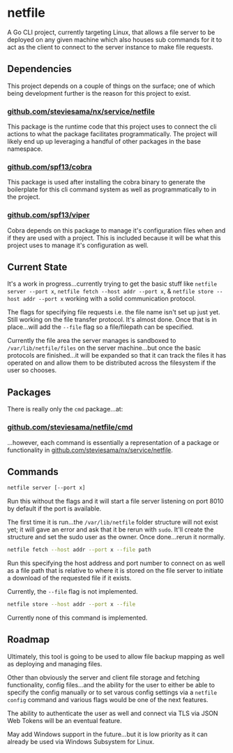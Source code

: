 # netfile

A Go CLI project, currently targeting Linux, that allows a file server to be deployed on any given machine which also houses sub commands for it to act as the client to connect to the server instance to make file requests.

## Dependencies

This project depends on a couple of things on the surface; one of which being development further is the reason for this project to exist.

### [github.com/steviesama/nx/service/netfile](https://github.com/steviesama/nx/blob/master/service/netfile)

This package is the runtime code that this project uses to connect the cli actions to what the package facilitates programmatically. The project will likely end up up leveraging a handful of other packages in the base namespace.

### [github.com/spf13/cobra](https://github.com/spf13/cobra)

This package is used after installing the cobra binary to generate the boilerplate for this cli command system as well as programmatically to in the project.

### [github.com/spf13/viper](github.com/spf13/viper)

Cobra depends on this package to manage it's configuration files when and if they are used with a project. This is included because it will be what this project uses to manage it's configuration as well.

## Current State

It's a work in progress...currently trying to get the basic stuff like `netfile server --port x`, `netfile fetch --host addr --port x`, & `netfile store --host addr --port x` working with a solid communication protocol.

The flags for specifying file requests i.e. the file name isn't set up just yet. Still working on the file transfer protocol. It's almost done. Once that is in place...will add the `--file` flag so a file/filepath can be specified.

Currently the file area the server manages is sandboxed to `/var/lib/netfile/files` on the server machine...but once the basic protocols are finished...it will be expanded so that it can track the files it has operated on and allow them to be distributed across the filesystem if the user so chooses.

## Packages

There is really only the `cmd` package...at:

### [github.com/steviesama/netfile/cmd](https://github.com/steviesama/netfile/tree/master/cmd)

...however, each command is essentially a representation of a package or functionality in [github.com/steviesama/nx/service/netfile](https://github.com/steviesama/nx/blob/master/service/netfile).

## Commands

```bash
netfile server [--port x]
```

Run this without the flags and it will start a file server listening on port 8010 by default if the port is available.

The first time it is run...the `/var/lib/netfile` folder structure will not exist yet; it will gave an error and ask that it be rerun with `sudo`. It'll create the structure and set the sudo user as the owner. Once done...rerun it normally.

```bash
netfile fetch --host addr --port x --file path
```

Run this specifying the host address and port number to connect on as well as a file path that is relative to where it is stored on the file server to initiate a download of the requested file if it exists.

Currently, the `--file` flag is not implemented.


```bash
netfile store --host addr --port x --file
```

Currently none of this command is implemented.

## Roadmap

Ultimately, this tool is going to be used to allow file backup mapping as well as deploying and managing files.

Other than obviously the server and client file storage and fetching functionality, config files...and the ability for the user to either be able to specify the config manually or to set varous config settings via a `netfile config` command and various flags would be one of the next features.

The ability to authenticate the user as well and connect via TLS via JSON Web Tokens will be an eventual feature.

May add Windows support in the future...but it is low priority as it can already be used via Windows Subsystem for Linux.
